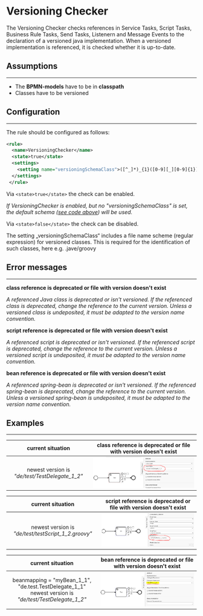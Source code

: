Versioning Checker
=================================
The Versioning Checker checks references in Service Tasks, Script Tasks, Business Rule Tasks, Send Tasks, Listenern and Message Events
to the declaration of a versioned java implementation.
When a versioned implementation is referenced, it is checked whether it is up-to-date.

## Assumptions
----------------------------------------------
- The **BPMN-models** have to be in **classpath**
- Classes have to be versioned

## Configuration
------------------------------------------
The rule should be configured as follows:<a name="code"></a>
```xml
<rule>
  <name>VersioningChecker</name>
  <state>true</state>
  <settings>
  	<setting name="versioningSchemaClass">([^_]*)_{1}([0-9][_][0-9]{1})\.(java|groovy)</setting>
  </settings>
 </rule>

```

Via `<state>true</state>` the check can be enabled.

_If VersioningChecker is enabled, but no "versioningSchemaClass" is set, the default schema ([see code above](#code)) will be used._

Via `<state>false</state>` the check can be disabled.

The setting „versioningSchemaClass“ includes a file name scheme (regular expression) for versioned classes.
This is required for the identification of such classes, here e.g. <name>_<majorversion>_<minorversion>.jave/groovy

## Error messages
-----------------------------------------
**class reference is deprecated or file with version doesn't exist**

_A referenced Java class is deprecated or isn't versioned._
_If the referenced class is deprecated, change the reference to the current version._
_Unless a versioned class is undeposited, it must be adapted to the version name convention._

**script reference is deprecated or file with version doesn't exist**

_A referenced script is deprecated or isn't versioned._
_If the referenced script is deprecated, change the reference to the current version._
_Unless a versioned script is undeposited, it must be adapted to the version name convention._

**bean reference is deprecated or file with version doesn't exist**

_A referenced spring-bean is deprecated or isn't versioned._
_If the referenced spring-bean is deprecated, change the reference to the current version._
_Unless a versioned spring-bean is undeposited, it must be adapted to the version name convention._



## Examples
----------------------------------------

| current situation                                                                                                | **class reference is deprecated or file with version doesn't exist**               | 
| :---------------------------------------------------------------------------------------------------------------:|:---------------------------------------------------------------------------:| 
| newest version is _"de/test/TestDelegate_1_2"_                                                                   |![class has old/no version](img/VersioningChecker_JavaClassVersioning.PNG "old Version")|

| current situation                                                                                                | **script reference is deprecated or file with version doesn't exist**       | 
| :---------------------------------------------------------------------------------------------------------------:|:---------------------------------------------------------------------------:| 
| newest version is _"de/test/testScript_1_2.groovy"_                                                              |![script has old/no version](img/VersioningChecker_ScriptVersioning.PNG "old Version") |


| current situation                                                                                                | **bean reference is deprecated or file with version doesn't exist**                | 
| :---------------------------------------------------------------------------------------------------------------:|:----------------------------------------------------------------------------------:| 
| beanmapping = "myBean_1_1", "de.test.TestDelegate_1_1" <br/> newest version is *"de/test/TestDelegate_1_2"*      | ![bean has old/no version](img/VersioningChecker_BeanVersioning.PNG "old Version") | 




